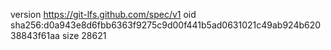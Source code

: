 version https://git-lfs.github.com/spec/v1
oid sha256:d0a943e8d6fbb6363f9275c9d00f441b5ad0631021c49ab924b62038843f61aa
size 28621
